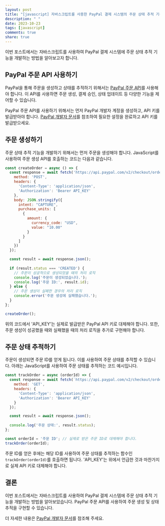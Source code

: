 ```yaml
---
layout: post
title: "[javascript] 자바스크립트를 사용한 PayPal 결제 시스템의 주문 상태 추적 기능 개발하기"
description: " "
date: 2023-10-23
tags: [javascript]
comments: true
share: true
---
```


이번 포스트에서는 자바스크립트를 사용하여 PayPal 결제 시스템에 주문 상태 추적 기능을 개발하는 방법을 알아보고자 합니다.

## PayPal 주문 API 사용하기

PayPal을 통해 주문을 생성하고 상태를 추적하기 위해서는 [PayPal 주문 API](https://developer.paypal.com/docs/api/orders/v2/)를 사용해야 합니다. 이 API를 사용하면 주문 생성, 결제 승인, 상태 업데이트 등 다양한 기능을 제어할 수 있습니다.

PayPal 주문 API를 사용하기 위해서는 먼저 PayPal 개발자 계정을 생성하고, API 키를 발급받아야 합니다. [PayPal 개발자 문서](https://developer.paypal.com/docs/api/)를 참조하여 필요한 설정을 완료하고 API 키를 발급받으세요.

## 주문 생성하기

주문 상태 추적 기능을 개발하기 위해서는 먼저 주문을 생성해야 합니다. JavaScript를 사용하여 주문 생성 API를 호출하는 코드는 다음과 같습니다.

```javascript
const createOrder = async () => {
  const response = await fetch('https://api.paypal.com/v2/checkout/orders', {
    method: 'POST',
    headers: {
      'Content-Type': 'application/json',
      'Authorization': 'Bearer API_KEY'
    },
    body: JSON.stringify({
      intent: "CAPTURE",
      purchase_units: [
        {
          amount: {
            currency_code: "USD",
            value: "10.00"
          }
        }
      ]
    })
  });

  const result = await response.json();
  
  if (result.status === 'CREATED') {
    // 주문이 성공적으로 생성되었을 때의 처리 로직
    console.log('주문이 생성되었습니다.');
    console.log('주문 ID:', result.id);
  } else {
    // 주문 생성이 실패한 경우의 처리 로직
    console.error('주문 생성에 실패했습니다.');
  }
};

createOrder();
```

위의 코드에서 'API_KEY'는 실제로 발급받은 PayPal API 키로 대체해야 합니다. 또한, 주문 생성이 성공했을 때와 실패했을 때의 처리 로직을 추가로 구현해야 합니다.

## 주문 상태 추적하기

주문이 생성되면 주문 ID를 얻게 됩니다. 이를 사용하여 주문 상태를 추적할 수 있습니다. 아래는 JavaScript를 사용하여 주문 상태를 추적하는 코드 예시입니다.

```javascript
const trackOrder = async (orderId) => {
  const response = await fetch(`https://api.paypal.com/v2/checkout/orders/${orderId}`, {
    method: 'GET',
    headers: {
      'Content-Type': 'application/json',
      'Authorization': 'Bearer API_KEY'
    }
  });

  const result = await response.json();
  
  console.log('주문 상태:', result.status);
};

const orderId = '주문 ID'; // 실제로 받은 주문 ID로 대체해야 합니다.
trackOrder(orderId);
```

주문 ID를 얻은 후에는 해당 ID를 사용하여 주문 상태를 추적하는 함수인 `trackOrder(orderId)`를 호출하면 됩니다. 'API_KEY'는 위에서 언급한 것과 마찬가지로 실제 API 키로 대체해야 합니다.

## 결론

이번 포스트에서는 자바스크립트를 사용하여 PayPal 결제 시스템에 주문 상태 추적 기능을 개발하는 방법을 알아보았습니다. PayPal 주문 API를 사용하여 주문 생성 및 상태 추적을 구현할 수 있습니다.

더 자세한 내용은 [PayPal 개발자 문서](https://developer.paypal.com/docs/api/)를 참조해 주세요.
